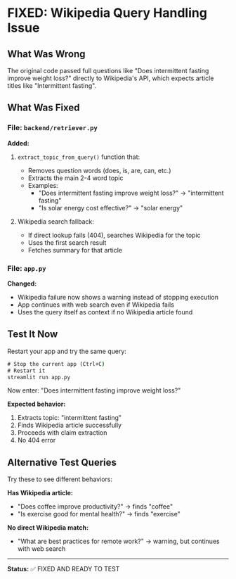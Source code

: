 # FIXED: Wikipedia Query Handling Issue

## What Was Wrong

The original code passed full questions like "Does intermittent fasting improve weight loss?" directly to Wikipedia's API, which expects article titles like "Intermittent fasting".

## What Was Fixed

### File: `backend/retriever.py`

**Added:**
1. `extract_topic_from_query()` function that:
   - Removes question words (does, is, are, can, etc.)
   - Extracts the main 2-4 word topic
   - Examples:
     - "Does intermittent fasting improve weight loss?" → "intermittent fasting"
     - "Is solar energy cost effective?" → "solar energy"

2. Wikipedia search fallback:
   - If direct lookup fails (404), searches Wikipedia for the topic
   - Uses the first search result
   - Fetches summary for that article

### File: `app.py`

**Changed:**
- Wikipedia failure now shows a warning instead of stopping execution
- App continues with web search even if Wikipedia fails
- Uses the query itself as context if no Wikipedia article found

## Test It Now

Restart your app and try the same query:

```cmd
# Stop the current app (Ctrl+C)
# Restart it
streamlit run app.py
```

Now enter: "Does intermittent fasting improve weight loss?"

**Expected behavior:**
1. Extracts topic: "intermittent fasting"
2. Finds Wikipedia article successfully
3. Proceeds with claim extraction
4. No 404 error

## Alternative Test Queries

Try these to see different behaviors:

**Has Wikipedia article:**
- "Does coffee improve productivity?" → finds "coffee"
- "Is exercise good for mental health?" → finds "exercise"

**No direct Wikipedia match:**
- "What are best practices for remote work?" → warning, but continues with web search

---

**Status:** ✅ FIXED AND READY TO TEST
